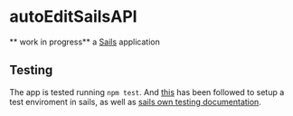 # autoEditSailsAPI
** work in progress**
a [Sails](http://sailsjs.org) application



## Testing

The app is tested running `npm test`.
And [this][testTutorial] has been followed to setup a test enviroment in sails, as well as [sails own testing documentation][sailsTestDoc].





<!-- Links -->
[testTutorial]: https://github.com/bredikhin/sailsjs-mocha-testing-barrels-fixtures-example

[sailsTestDoc]:http://sailsjs.org/documentation/concepts/testing
